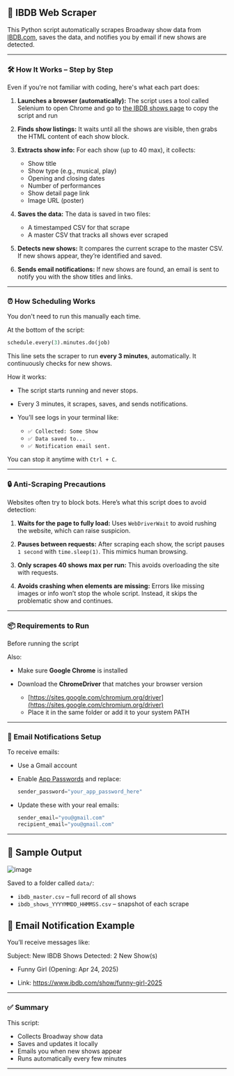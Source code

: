 ## 📄 IBDB Web Scraper

This Python script automatically scrapes Broadway show data from [IBDB.com](https://www.ibdb.com/shows), saves the data, and notifies you by email if new shows are detected.

---

### 🛠 How It Works – Step by Step

Even if you're not familiar with coding, here's what each part does:

1. **Launches a browser (automatically):**
   The script uses a tool called Selenium to open Chrome and go to [the IBDB shows page](https://github.com/Hykze1/Ticketmaster-webscrapping/blob/main/Ticketmaster.ipynb) 
   to copy the script and run

2. **Finds show listings:**
   It waits until all the shows are visible, then grabs the HTML content of each show block.

3. **Extracts show info:**
   For each show (up to 40 max), it collects:

   * Show title
   * Show type (e.g., musical, play)
   * Opening and closing dates
   * Number of performances
   * Show detail page link
   * Image URL (poster)

4. **Saves the data:**
   The data is saved in two files:

   * A timestamped CSV for that scrape
   * A master CSV that tracks all shows ever scraped

5. **Detects new shows:**
   It compares the current scrape to the master CSV. If new shows appear, they’re identified and saved.

6. **Sends email notifications:**
   If new shows are found, an email is sent to notify you with the show titles and links.

---

### ⏰ How Scheduling Works

You don't need to run this manually each time.

At the bottom of the script:

```python
schedule.every(3).minutes.do(job)
```

This line sets the scraper to run **every 3 minutes**, automatically. It continuously checks for new shows.

How it works:

* The script starts running and never stops.
* Every 3 minutes, it scrapes, saves, and sends notifications.
* You’ll see logs in your terminal like:

  * `✅ Collected: Some Show`
  * `✅ Data saved to...`
  * `✅ Notification email sent.`

You can stop it anytime with `Ctrl + C`.

---

### 🔒 Anti-Scraping Precautions

Websites often try to block bots. Here’s what this script does to avoid detection:

1. **Waits for the page to fully load:**
   Uses `WebDriverWait` to avoid rushing the website, which can raise suspicion.

2. **Pauses between requests:**
   After scraping each show, the script pauses `1 second` with `time.sleep(1)`. This mimics human browsing.

3. **Only scrapes 40 shows max per run:**
   This avoids overloading the site with requests.

4. **Avoids crashing when elements are missing:**
   Errors like missing images or info won’t stop the whole script. Instead, it skips the problematic show and continues.

---

### 📦 Requirements to Run

Before running the script

Also:

* Make sure **Google Chrome** is installed
* Download the **ChromeDriver** that matches your browser version

  * [https://sites.google.com/chromium.org/driver](https://sites.google.com/chromium.org/driver)
  * Place it in the same folder or add it to your system PATH

---

### 📧 Email Notifications Setup

To receive emails:

* Use a Gmail account
* Enable [App Passwords](https://support.google.com/accounts/answer/185833?hl=en) and replace:

  ```python
  sender_password="your_app_password_here"
  ```
* Update these with your real emails:

  ```python
  sender_email="you@gmail.com"
  recipient_email="you@gmail.com"
  ```

---

## 📁 Sample Output

![image](https://github.com/user-attachments/assets/21569cc0-ad0a-43a0-ac43-0ca7ae019a40)

Saved to a folder called `data/`:

* `ibdb_master.csv` – full record of all shows
* `ibdb_shows_YYYYMMDD_HHMMSS.csv` – snapshot of each scrape


## 📧 Email Notification Example
You’ll receive messages like:

Subject: New IBDB Shows Detected: 2 New Show(s)

- Funny Girl (Opening: Apr 24, 2025)
  
- Link: https://www.ibdb.com/show/funny-girl-2025


---

### ✅ Summary

This script:

* Collects Broadway show data
* Saves and updates it locally
* Emails you when new shows appear
* Runs automatically every few minutes

---


